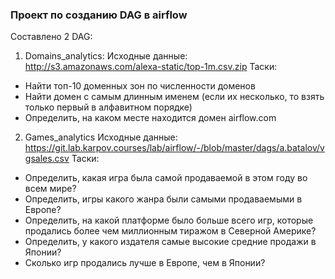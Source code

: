 ### Проект по созданию DAG в airflow
Составлено 2 DAG:
1. Domains_analytics:
Исходные данные: http://s3.amazonaws.com/alexa-static/top-1m.csv.zip
Таски:
- Найти топ-10 доменных зон по численности доменов
- Найти домен с самым длинным именем (если их несколько, то взять только первый в алфавитном порядке)
- Определить, на каком месте находится домен airflow.com

2. Games_analytics
Исходные данные: https://git.lab.karpov.courses/lab/airflow/-/blob/master/dags/a.batalov/vgsales.csv
Таски:
- Определить, какая игра была самой продаваемой в этом году во всем мире?
- Определить, игры какого жанра были самыми продаваемыми в Европе? 
- Определить, на какой платформе было больше всего игр, которые продались более чем миллионным тиражом в Северной Америке?
- Определить, у какого издателя самые высокие средние продажи в Японии?
- Сколько игр продались лучше в Европе, чем в Японии?

